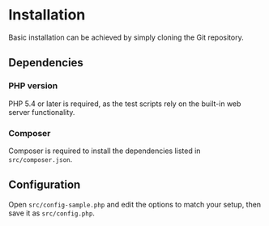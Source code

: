 # Installation

Basic installation can be achieved by simply cloning the Git repository.

## Dependencies

### PHP version

PHP 5.4 or later is required, as the test scripts rely on the built-in web
server functionality.

### Composer

Composer is required to install the dependencies listed in `src/composer.json`.

## Configuration

Open `src/config-sample.php` and edit the options to match your setup, then
save it as `src/config.php`.
